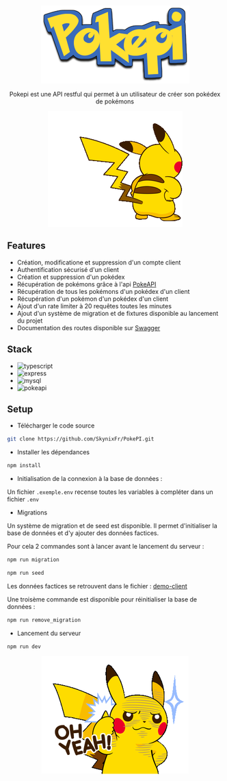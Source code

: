 <div align="center">
<img src=https://github.com/SkynixFr/PokePI/blob/main/assets/pokepi.png?raw=true alt=PokePI />

Pokepi est une API restful qui permet à un utilisateur de créer son pokédex de pokémons

![Alt Text](https://github.com/SkynixFr/PokePI/blob/main/assets/pikachu-wink.gif?raw=true)

</div>

## Features

- Création, modificatione et suppression d'un compte client
- Authentification sécurisé d'un client
- Création et suppression d'un pokédex
- Récupération de pokémons grâce à l'api [PokeAPI](https://pokeapi.co)
- Récupération de tous les pokémons d'un pokédex d'un client
- Récupération d'un pokémon d'un pokédex d'un client
- Ajout d'un rate limiter à 20 requêtes toutes les minutes
- Ajout d'un système de migration et de fixtures disponible au lancement du projet
- Documentation des routes disponible sur [Swagger](http://localhost:8080/api-docs)

## Stack

- ![typescript](https://img.shields.io/badge/typescript-4.9.4-blue.svg) 
- ![express](https://img.shields.io/badge/express-4.18.2-blue.svg)
- ![mysql](https://img.shields.io/badge/mysql-4.9.4-blue.svg)
- ![pokeapi](https://img.shields.io/badge/pokeapi-v2-blue.svg)

## Setup

- Télécharger le code source

```sh
git clone https://github.com/SkynixFr/PokePI.git
```

- Installer les dépendances
  
```sh
npm install
```

- Initialisation de la connexion à la base de données : 

Un fichier `.exemple.env` recense toutes les variables à compléter dans un fichier `.env`

- Migrations

Un système de migration et de seed est disponible. Il permet d'initialiser la base de données et d'y ajouter des données factices.

Pour cela 2 commandes sont à lancer avant le lancement du serveur :

```sh
npm run migration
```

```sh
npm run seed
```

Les données factices se retrouvent dans le fichier : [demo-client](https://github.com/SkynixFr/PokePI/blob/main/seeders/20230131094058-demo-client.js)
 
Une troisème commande est disponible pour réinitialiser la base de données : 
```sh
npm run remove_migration
```

- Lancement du serveur
  
```sh
npm run dev
```

<div align="center">

![Alt Text](https://github.com/SkynixFr/PokePI/blob/main/assets/pikachu-oh-yeah.gif?raw=true)

</div>